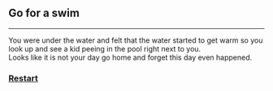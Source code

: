 ## Go for a swim
---
You were under the water and felt that the water started to get warm so you look up and see a kid peeing in the pool right next to you.  
Looks like it is not your day go home and forget this day even happened.  

### [Restart](vacation.md)
